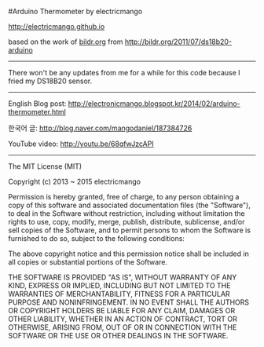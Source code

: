 #Arduino Thermometer
by electricmango

<http://electricmango.github.io>

based on the work of [bildr.org](http://bildr.org/) from <http://bildr.org/2011/07/ds18b20-arduino>

----------------

There won't be any updates from me for a while for this code because I fried my DS18B20 sensor.

----------------

English Blog post: <http://electronicmango.blogspot.kr/2014/02/arduino-thermometer.html>

한국어 글: <http://blog.naver.com/mangodaniel/187384726>

YouTube video: <http://youtu.be/68qfwJzcAPI>

----------------

The MIT License (MIT)

Copyright (c) 2013 ~ 2015 electricmango

Permission is hereby granted, free of charge, to any person obtaining a copy
of this software and associated documentation files (the "Software"), to deal
in the Software without restriction, including without limitation the rights
to use, copy, modify, merge, publish, distribute, sublicense, and/or sell
copies of the Software, and to permit persons to whom the Software is
furnished to do so, subject to the following conditions:

The above copyright notice and this permission notice shall be included in
all copies or substantial portions of the Software.

THE SOFTWARE IS PROVIDED "AS IS", WITHOUT WARRANTY OF ANY KIND, EXPRESS OR
IMPLIED, INCLUDING BUT NOT LIMITED TO THE WARRANTIES OF MERCHANTABILITY,
FITNESS FOR A PARTICULAR PURPOSE AND NONINFRINGEMENT. IN NO EVENT SHALL THE
AUTHORS OR COPYRIGHT HOLDERS BE LIABLE FOR ANY CLAIM, DAMAGES OR OTHER
LIABILITY, WHETHER IN AN ACTION OF CONTRACT, TORT OR OTHERWISE, ARISING FROM,
OUT OF OR IN CONNECTION WITH THE SOFTWARE OR THE USE OR OTHER DEALINGS IN
THE SOFTWARE.

